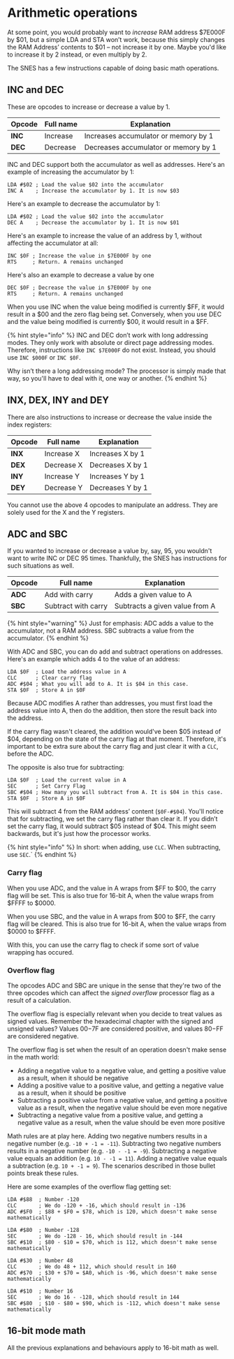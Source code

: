 # Arithmetic operations

At some point, you would probably want to *increase* RAM address $7E000F by $01, but a simple LDA and STA won’t work, because this simply changes the RAM Address’ contents to $01 – not increase it by one. Maybe you'd like to increase it by 2 instead, or even multiply by 2.

The SNES has a few instructions capable of doing basic math operations.

## INC and DEC
These are opcodes to increase or decrease a value by 1.

|Opcode|Full name|Explanation|
|-|-|-|
|**INC**|Increase|Increases accumulator or memory by 1|
|**DEC**|Decrease|Decreases accumulator or memory by 1|

INC and DEC support both the accumulator as well as addresses. Here's an example of increasing the accumulator by 1:
```
LDA #$02 ; Load the value $02 into the accumulator
INC A    ; Increase the accumulator by 1. It is now $03
```
Here's an example to decrease the accumulator by 1:
```
LDA #$02 ; Load the value $02 into the accumulator
DEC A    ; Decrease the accumulator by 1. It is now $01
```

Here's an example to increase the value of an address by 1, without affecting the accumulator at all:
```
INC $0F	; Increase the value in $7E000F by one
RTS		; Return. A remains unchanged
```
Here's also an example to decrease a value by one
```
DEC $0F	; Decrease the value in $7E000F by one
RTS		; Return. A remains unchanged
```

When you use INC when the value being modified is currently $FF, it would result in a $00 and the zero flag being set. Conversely, when you use DEC and the value being modified is currently $00, it would result in a $FF.

{% hint style="info" %}
INC and DEC don’t work with long addressing modes. They only work with absolute or direct page addressing modes. Therefore, instructions like `INC $7E000F` do not exist. Instead, you should use `INC $000F` or `INC $0F`.

Why isn’t there a long addressing mode? The processor is simply made that way, so you'll have to deal with it, one way or another.
{% endhint %}

## INX, DEX, INY and DEY
There are also instructions to increase or decrease the value inside the index registers:

|Opcode|Full name|Explanation|
|-|-|-|
|**INX**|Increase X|Increases X by 1|
|**DEX**|Decrease X|Decreases X by 1|
|**INY**|Increase Y|Increases Y by 1|
|**DEY**|Decrease Y|Decreases Y by 1|

You cannot use the above 4 opcodes to manipulate an address. They are solely used for the X and the Y registers.

## ADC and SBC
If you wanted to increase or decrease a value by, say, 95, you wouldn't want to write INC or DEC 95 times. Thankfully, the SNES has instructions for such situations as well.

|Opcode|Full name|Explanation|
|-|-|-|
|**ADC**|Add with carry|Adds a given value to A|
|**SBC**|Subtract with carry|Subtracts a given value from A|

{% hint style="warning" %}
Just for emphasis: ADC adds a value to the accumulator, not a RAM address. SBC subtracts a value from the accumulator.
{% endhint %}

With ADC and SBC, you can do add and subtract operations on addresses. Here's an example which adds 4 to the value of an address:
```
LDA $0F  ; Load the address value in A
CLC      ; Clear carry flag
ADC #$04 ; What you will add to A. It is $04 in this case.
STA $0F  ; Store A in $0F
```
Because ADC modifies A rather than addresses, you must first load the address value into A, then do the addition, then store the result back into the address. 

If the carry flag wasn't cleared, the addition would've been $05 instead of $04, depending on the state of the carry flag at that moment. Therefore, it's important to be extra sure about the carry flag and just clear it with a `CLC`, before the ADC.

The opposite is also true for subtracting:

```
LDA $0F  ; Load the current value in A
SEC      ; Set Carry Flag
SBC #$04 ; How many you will subtract from A. It is $04 in this case.
STA $0F  ; Store A in $0F
```
This will subtract 4 from the RAM address’ content (`$0F-#$04`). You'll notice that for subtracting, we set the carry flag rather than clear it. If you didn’t set the carry flag, it would subtract $05 instead of $04. This might seem backwards, but it's just how the processor works.

{% hint style="info" %}
In short: when adding, use `CLC`. When subtracting, use `SEC`.`
{% endhint %}

### Carry flag
When you use ADC, and the value in A wraps from $FF to $00, the carry flag will be set. This is also true for 16-bit A, when the value wraps from $FFFF to $0000.

When you use SBC, and the value in A wraps from $00 to $FF, the carry flag will be cleared. This is also true for 16-bit A, when the value wraps from $0000 to $FFFF.

With this, you can use the carry flag to check if some sort of value wrapping has occured.

### Overflow flag
The opcodes ADC and SBC are unique in the sense that they're two of the three opcodes which can affect the *signed overflow* processor flag as a result of a calculation.

The overflow flag is especially relevant when you decide to treat values as signed values. Remember the hexadecimal chapter with the signed and unsigned values? Values $00-$7F are considered positive, and values $80-$FF are considered negative. 

The overflow flag is set when the result of an operation doesn't make sense in the math world:
* Adding a negative value to a negative value, and getting a positive value as a result, when it should be negative
* Adding a positive value to a positive value, and getting a negative value as a result, when it should be positive
* Subtracting a positive value from a negative value, and getting a positive value as a result, when the negative value should be even more negative
* Subtracting a negative value from a positive value, and getting a negative value as a result, when the value should be even more positive

Math rules are at play here. Adding two negative numbers results in a negative number (e.g. `-10 + -1 = -11`). Subtracting two negative numbers results in a negative number (e.g. `-10 - -1 = -9`). Subtracting a negative value equals an addition (e.g. `10 - -1 = 11`). Adding a negative value equals a subtraction (e.g. `10 + -1 = 9`). The scenarios described in those bullet points break these rules. 

Here are some examples of the overflow flag getting set:
```
LDA #$88  ; Number -120
CLC	      ; We do -120 + -16, which should result in -136
ADC #$F0  ; $88 + $F0 = $78, which is 120, which doesn't make sense mathematically
```

```
LDA #$80  ; Number -128
SEC       ; We do -128 - 16, which should result in -144
SBC #$10  ; $80 - $10 = $70, which is 112, which doesn't make sense mathematically
```

```
LDA #$30  ; Number 48
CLC       ; We do 48 + 112, which should result in 160
ADC #$70  ; $30 + $70 = $A0, which is -96, which doesn't make sense mathematically
```

```
LDA #$10  ; Number 16
SEC       ; We do 16 - -128, which should result in 144
SBC #$80  ; $10 - $80 = $90, which is -112, which doesn't make sense mathematically
```

## 16-bit mode math
All the previous explanations and behaviours apply to 16-bit math as well.
